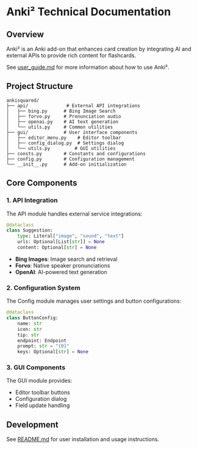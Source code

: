 # Anki² Technical Documentation

## Overview

Anki² is an Anki add-on that enhances card creation by integrating AI and external APIs to provide rich content for flashcards.

See [user_guide.md](user_guide.md) for more information about how to use Anki². 

## Project Structure

```
ankisquared/
├── api/              # External API integrations
│   ├── bing.py      # Bing Image Search
│   ├── forvo.py     # Pronunciation audio
│   ├── openai.py    # AI text generation
│   └── utils.py     # Common utilities
├── gui/             # User interface components
│   ├── editor_menu.py    # Editor toolbar
│   ├── config_dialog.py  # Settings dialog
│   └── utils.py         # GUI utilities
├── consts.py        # Constants and configurations
├── config.py        # Configuration management
└── __init__.py      # Add-on initialization
```

## Core Components

### 1. API Integration

The API module handles external service integrations:

```python:ankisquared/api/utils.py
@dataclass
class Suggestion:
    type: Literal["image", "sound", "text"]
    urls: Optional[List[str]] = None
    content: Optional[str] = None
```

- **Bing Images**: Image search and retrieval
- **Forvo**: Native speaker pronunciations
- **OpenAI**: AI-powered text generation

### 2. Configuration System

The Config module manages user settings and button configurations:

```python:ankisquared/config.py
@dataclass
class ButtonConfig:
    name: str
    icon: str
    tip: str
    endpoint: Endpoint
    prompt: str = "{0}"
    keys: Optional[str] = None
```

### 3. GUI Components

The GUI module provides:
- Editor toolbar buttons
- Configuration dialog
- Field update handling

## Development

See [README.md](../README.md) for user installation and usage instructions. 
